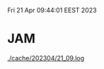 Fri 21 Apr 09:44:01 EEST 2023
# JAM
<a href='./cache/202304/21_09.log'>./cache/202304/21_09.log</a>
